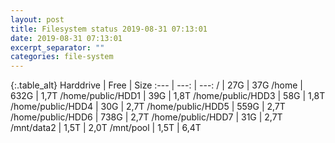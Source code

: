```yaml
---
layout: post
title: Filesystem status 2019-08-31 07:13:01
date: 2019-08-31 07:13:01
excerpt_separator: ""
categories: file-system
---
```

{:.table_alt}
Harddrive | Free | Size
:--- | ---: | ---:
/ | 27G | 37G
/home | 632G | 1,7T
/home/public/HDD1 | 39G | 1,8T
/home/public/HDD3 | 58G | 1,8T
/home/public/HDD4 | 30G | 2,7T
/home/public/HDD5 | 559G | 2,7T
/home/public/HDD6 | 738G | 2,7T
/home/public/HDD7 | 31G | 2,7T
/mnt/data2 | 1,5T | 2,0T
/mnt/pool | 1,5T | 6,4T
